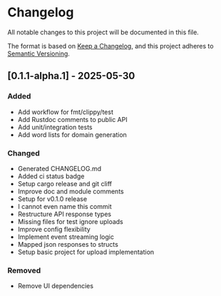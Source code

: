 # Changelog

All notable changes to this project will be documented in this file.

The format is based on [Keep a Changelog](https://keepachangelog.com/en/1.0.0/),
and this project adheres to [Semantic Versioning](https://semver.org/spec/v2.0.0.html).

## [0.1.1-alpha.1] - 2025-05-30

### Added

- Add workflow for fmt/clippy/test
- Add Rustdoc comments to public API
- Add unit/integration tests
- Add word lists for domain generation

### Changed

- Generated CHANGELOG.md
- Added ci status badge
- Setup cargo release and git cliff
- Improve doc and module comments
- Setup for v0.1.0 release
- I cannot even name this commit
- Restructure API response types
- Missing files for test ignore uploads
- Improve config flexibility
- Implement event streaming logic
- Mapped json responses to structs
- Setup basic project for upload implementation

### Removed

- Remove UI dependencies


<!-- generated by git-cliff -->
